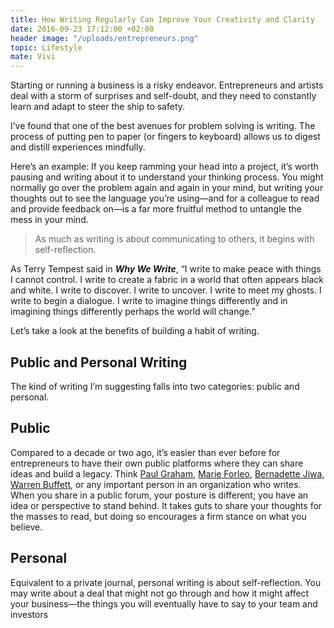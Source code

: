 ```yaml
---
title: How Writing Regularly Can Improve Your Creativity and Clarity
date: 2016-09-23 17:12:00 +02:00
header image: "/uploads/entrepreneurs.png"
topic: Lifestyle
mate: Vivi
---
```


Starting or running a business is a risky endeavor. Entrepreneurs and artists deal with a storm of surprises and self-doubt, and they need to constantly learn and adapt to steer the ship to safety.

I’ve found that one of the best avenues for problem solving is writing. The process of putting pen to paper (or fingers to keyboard) allows us to digest and distill experiences mindfully.

Here’s an example: If you keep ramming your head into a project, it’s worth pausing and writing about it to understand your thinking process. You might normally go over the problem again and again in your mind, but writing your thoughts out to see the language you’re using—and for a colleague to read and provide feedback on—is a far more fruitful method to untangle the mess in your mind.

> As much as writing is about communicating to others, it begins with self-reflection.

As Terry Tempest said in ***Why We Write***, “I write to make peace with things I cannot control. I write to create a fabric in a world that often appears black and white. I write to discover. I write to uncover. I write to meet my ghosts. I write to begin a dialogue. I write to imagine things differently and in imagining things differently perhaps the world will change.”

Let’s take a look at the benefits of building a habit of writing.

## Public and Personal Writing

The kind of writing I’m suggesting falls into two categories: public and personal.

## Public

Compared to a decade or two ago, it’s easier than ever before for entrepreneurs to have their own public platforms where they can share ideas and build a legacy. Think [Paul Graham](http://www.paulgraham.com/articles.html), [Marie Forleo](http://www.marieforleo.com/), [Bernadette Jiwa](http://www.thestoryoftelling.com/about/), [Warren Buffett](http://blogs.wsj.com/moneybeat/2014/09/08/investing-tips-from-warren-buffett-try-writing-tips-instead/), or any important person in an organization who writes. When you share in a public forum, your posture is different; you have an idea or perspective to stand behind. It takes guts to share your thoughts for the masses to read, but doing so encourages a firm stance on what you believe.

## Personal

Equivalent to a private journal, personal writing is about self-reflection. You may write about a deal that might not go through and how it might affect your business—the things you will eventually have to say to your team and investors
